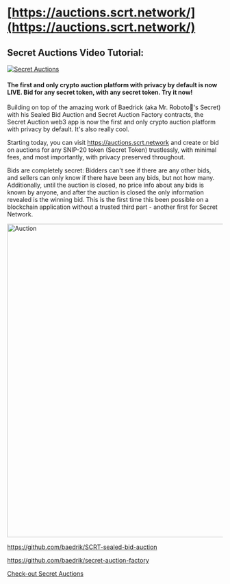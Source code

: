 
# [https://auctions.scrt.network/](https://auctions.scrt.network/)


## Secret Auctions Video Tutorial:
[![Secret Auctions](https://user-images.githubusercontent.com/25411371/119444016-2db5e380-bcf0-11eb-9f16-d228db8aeee4.PNG)](https://www.youtube.com/watch?v=2WB9HspCdP8)

#### The first and only crypto auction platform with privacy by default is now LIVE. Bid for any secret token, with any secret token. Try it now!

Building on top of the amazing work of Baedrick (aka Mr. Roboto🤖's Secret) with his Sealed Bid Auction and Secret Auction Factory contracts, the Secret Auction web3 app is now the first and only crypto auction platform with privacy by default. It's also really cool.

Starting today, you can visit https://auctions.scrt.network and create or bid on auctions for any SNIP-20 token (Secret Token) trustlessly, with minimal fees, and most importantly, with privacy preserved throughout.

Bids are completely secret: Bidders can't see if there are any other bids, and sellers can only know if there have been any bids, but not how many. Additionally, until the auction is closed, no price info about any bids is known by anyone, and after the auction is closed the only information revealed is the winning bid. This is the first time this been possible on a blockchain application without a trusted third part - another first for Secret Network.

<img width="730" alt="Auction" src="https://user-images.githubusercontent.com/25411371/119444205-7b325080-bcf0-11eb-943a-ca0ae72b817d.PNG">

https://github.com/baedrik/SCRT-sealed-bid-auction

https://github.com/baedrik/secret-auction-factory

[Check-out Secret Auctions](https://auctions.scrt.network/) 


